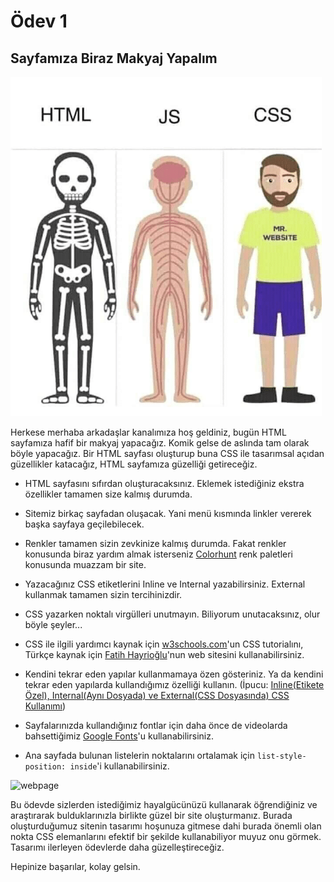 # Ödev 1

## Sayfamıza Biraz Makyaj Yapalım

![Html Css Js](figures/htmlcssjs.png)

Herkese merhaba arkadaşlar kanalımıza hoş geldiniz, bugün HTML sayfamıza hafif bir makyaj yapacağız. Komik gelse de aslında tam olarak böyle yapacağız. Bir HTML sayfası oluşturup buna CSS ile tasarımsal açıdan güzellikler katacağız, HTML sayfamıza güzelliği getireceğiz.

- HTML sayfasını sıfırdan oluşturacaksınız. Eklemek istediğiniz ekstra özellikler tamamen size kalmış durumda.

- Sitemiz birkaç sayfadan oluşacak. Yani menü kısmında linkler vererek başka sayfaya geçilebilecek.

- Renkler tamamen sizin zevkinize kalmış durumda. Fakat renkler konusunda biraz yardım almak isterseniz [Colorhunt](https://colorhunt.co/) renk paletleri konusunda muazzam bir site.

- Yazacağınız CSS etiketlerini Inline ve Internal yazabilirsiniz. External kullanmak tamamen sizin tercihinizdir.

- CSS yazarken noktalı virgülleri unutmayın. Biliyorum unutacaksınız, olur böyle şeyler...

- CSS ile ilgili yardımcı kaynak için [w3schools.com](https://www.w3schools.com/w3css/defaulT.asp)'un CSS tutorialını, Türkçe kaynak için [Fatih Hayrioğlu](https://fatihhayrioglu.com/)'nun web sitesini kullanabilirsiniz.

- Kendini tekrar eden yapılar kullanmamaya özen gösteriniz. Ya da kendini tekrar eden yapılarda kullandığımız özelliği kullanın. (İpucu: [Inline(Etikete Özel), Internal(Aynı Dosyada) ve External(CSS Dosyasında) CSS Kullanımı](https://www.youtube.com/watch?v=GiTOThmpHbk&list=PLGrTHqyRDvx501K3-IMgS1fz-KfEB37gM&index=6))

- Sayfalarınızda kullandığınız fontlar için daha önce de videolarda bahsettiğimiz [Google Fonts](https://fonts.google.com/)'u kullanabilirsiniz.

- Ana sayfada bulunan listelerin noktalarını ortalamak için ``` list-style-position: inside ```'i kullanabilirsiniz.

![webpage](figures/webpage.gif)

Bu ödevde sizlerden istediğimiz hayalgücünüzü kullanarak öğrendiğiniz ve araştırarak bulduklarınızla birlikte güzel bir site oluşturmanız. Burada oluşturduğumuz sitenin tasarımı hoşunuza gitmese dahi burada önemli olan nokta CSS elemanlarını efektif bir şekilde kullanabiliyor muyuz onu görmek. Tasarımı ilerleyen ödevlerde daha güzelleştireceğiz.

Hepinize başarılar, kolay gelsin.